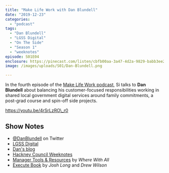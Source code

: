 ```yaml
---
title: "Make Life Work with Dan Blundell"
date: "2019-12-23"
categories: 
  - "podcast"
tags: 
  - "Dan Blundell"
  - "LGSS Digital"
  - "On The Side"
  - "Season 1"
  - "weeknotes"
episode: S01E04
enclosure: https://pinecast.com/listen/cbfb00aa-3a47-4d2a-9829-babb3ee23d74.mp3
image: /images/uploads/S01/Dan-Blundell.png

---
```


In the fourth episode of the [Make Life Work podcast](https://sijobling.com/makelifework/), Si talks to **Dan Blundell** about balancing his customer-focused responsibilities working in shared local government digital services around family commitments, a post-grad course and spin-off side projects.

https://youtu.be/4rSrLzRO\_r0

## Show Notes

- [@DanBlundell](https://twitter.com/danblundell) on Twitter
- [LGSS Digital](http://www.lgss-digital.co.uk/ "Local Government Shared Services")
- [Dan's blog](https://www.danblundell.com/)
- [Hackney Council Weeknotes](https://blogs.hackney.gov.uk/hackit/projectweeknotes)
- [Manager Tools & Resources](https://wherewithall.com/tools/) by _Where With All_
- [Execute Book](https://executebook.com/) by _Josh Long_ and _Drew Wilson_
